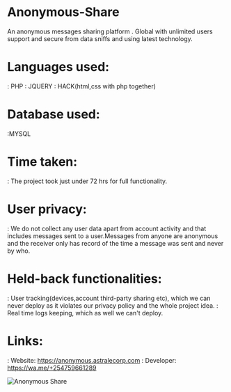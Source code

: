 # Anonymous-Share
   An anonymous messages sharing platform . Global with unlimited users support and secure from data sniffs and using latest technology.

# Languages used:
  : PHP
  : JQUERY
  : HACK(html,css with php together)
  
# Database used:
  :MYSQL
  
# Time taken:
  : The project took just under 72 hrs for full functionality.
  
# User privacy:
  : We do not collect any user data apart from account activity and that includes messages sent to a user.Messages from anyone are anonymous and the receiver only has      record of the time a message was sent and never by who.
  
# Held-back functionalities:
  : User tracking(devices,account third-party sharing etc), which we can never deploy as it violates our privacy policy and the whole project idea.
  : Real time logs keeping, which as well we can't deploy.
  
# Links:

  : Website: https://anonymous.astralecorp.com
  : Developer: https://wa.me/+254759661289
  
 


  
![Anonymous Share](https://user-images.githubusercontent.com/97826144/191266905-11593206-23c6-4958-a14b-e0064f475c78.png)
